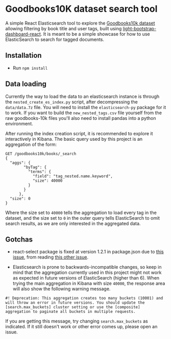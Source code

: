 Goodbooks10K dataset search tool
================================

A simple React Elasticsearch tool to explore the 
[Goodbooks10k dataset](https://github.com/zygmuntz/goodbooks-10k/) 
allowing filtering by book title and user tags, built using 
[light-bootstrap-dashboard-react](https://github.com/creativetimofficial/light-bootstrap-dashboard-react/).
It is meant to be a simple showcase for how to use ElasticSearch to search
for tagged documents.

Installation
------------

* Run `npm install`

Data loading
------------

Currently the way to load the data to an elasticsearch instance is through
the `nested_create_es_index.py` script, after decompressing the `data/data.7z`
file. You will need to install the `elasticsearch-py` package for it to work.
If you want to build the `new_nested_tags.csv` file yourself from the raw
goodbooks-10k files you'll also need to install pandas into a python
environment.

After running the index creation script, it is recommended to explore it
interactively in Kibana. The basic query used by this project is an
aggregation of the form:

```
GET /goodbooks10k/books/_search
{ 
  "aggs": {
        "byTag": {
          "terms": {
            "field": "tag_nested.name.keyword",
            "size": 40000
          }
        }
      },
  "size": 0
}
```

Where the size set to `40000` tells the aggregation to load every tag 
in the dataset, and the size set to `0` in the outer query tells 
ElasticSearch to omit search results, as we are only interested in 
the aggregated data.

Gotchas
-------

* react-select package is fixed at version 1.2.1 in package.json due to 
[this issue](https://github.com/JedWatson/react-select/issues/2452),
from reading
[this other issue](https://github.com/JedWatson/react-select/issues/1324).

* Elasticsearch is prone to backwards-incompatible changes, so keep in mind
that the aggregation currently used in this project might not work as 
expected in future versions of ElasticSearch (higher than 6). When trying 
the main aggregation in Kibana with size `40000`, the response area will 
also show the following warning message.

```
#! Deprecation: This aggregation creates too many buckets (10001) and will throw an error in future versions. You should update the [search.max_buckets] cluster setting or use the [composite] aggregation to paginate all buckets in multiple requests.
```

If you are getting this message, try changing `search.max_buckets` as indicated. If it still doesn't work or other error comes up, please open an issue.